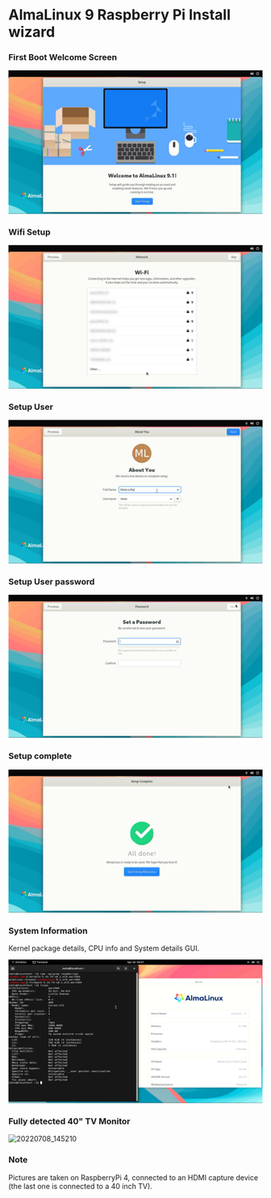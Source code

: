 # AlmaLinux 9 Raspberry Pi Install wizard

### First Boot Welcome Screen
![01-first-boot-welcome-screen.png](https://github.com/AlmaLinux/raspberry-pi/raw/master/screenshots/al9rpi4/01-first-boot-welcome-screen.png)

### Wifi Setup
![02-wifi-setup.png](https://github.com/AlmaLinux/raspberry-pi/raw/master/screenshots/al9rpi4/02-wifi-setup.png)

### Setup User
![03-wifi-setup.png](https://github.com/AlmaLinux/raspberry-pi/raw/master/screenshots/al9rpi4/03-setup-user.png)

### Setup User password
![04-setup-user-password.png](https://github.com/AlmaLinux/raspberry-pi/raw/master/screenshots/al9rpi4/04-setup-user-password.png)

### Setup complete
![05-setup-complete.png](https://github.com/AlmaLinux/raspberry-pi/raw/master/screenshots/al9rpi4/05-setup-complete.png)

### System Information

Kernel package details, CPU info and System details GUI.

![06-setup-complete.png](https://github.com/AlmaLinux/raspberry-pi/raw/master/screenshots/al9rpi4/06-system-information.png)

### Fully detected 40" TV Monitor
![20220708_145210](https://user-images.githubusercontent.com/1273137/178056940-15644444-cbca-41c5-ab8d-91b44a4514b0.jpg)


### Note

Pictures are taken on RaspberryPi 4, connected to an HDMI capture device (the last one is connected to a 40 inch TV).
